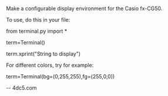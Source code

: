 Make a configurable display environment for the Casio fx-CG50.

To use, do this in your file:

from terminal.py import *

term=Terminal()

term.xprint("String to display")

For different colors, try for example:

term=Terminal(bg=(0,255,255),fg=(255,0,0))


-- 
4dc5.com
